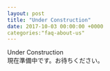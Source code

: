 ```yaml
---
layout: post
title: "Under Construction"
date: 2017-10-03 00:00:00 +0000
categories:"faq-about-us"
---
```

Under Construction<br>
現在準備中です。お待ちください。
